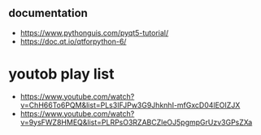 ## documentation
- https://www.pythonguis.com/pyqt5-tutorial/
- https://doc.qt.io/qtforpython-6/

# youtob play list 
- https://www.youtube.com/watch?v=ChH66To6PQM&list=PLs3IFJPw3G9JhknhI-mfGxcD04lEOIZJX
- https://www.youtube.com/watch?v=9ysFWZ8HMEQ&list=PLRPsO3RZABCZleOJ5pgmpGrUzv3GPsZXa

